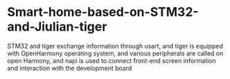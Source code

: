 # Smart-home-based-on-STM32-and-Jiulian-tiger
STM32 and tiger exchange information through usart, and tiger is equipped with OpenHarmony operating system, and various peripherals are called on open Harmony, and napi is used to connect front-end screen information and interaction with the development board

